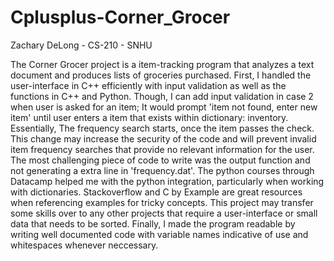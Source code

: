 # Cplusplus-Corner_Grocer
Zachary DeLong - CS-210 - SNHU

The Corner Grocer project is a item-tracking program that analyzes a text document and produces lists of groceries purchased. First, I handled the user-interface in C++ efficiently with input validation as well as the functions in C++ and Python. Though, I can add input validation in case 2 when user is asked for an item; It would prompt 'item not found, enter new item' until user enters a item that exists within dictionary: inventory. Essentially, The frequency search starts, once the item passes the check. This change may increase the security of the code and will prevent invalid item frequency searches that provide no relevant information for the user. The most challenging piece of code to write was the output function and not generating a extra line in 'frequency.dat'. The python courses through Datacamp helped me with the python integration, particularly when working with dictionaries. Stackoverflow and C by Example are great resources when referencing examples for tricky concepts. This project may transfer some skills over to any other projects that require a user-interface or small data that needs to be sorted. Finally, I made the program readable by writing well documented code with variable names indicative of use and whitespaces whenever neccessary. 

